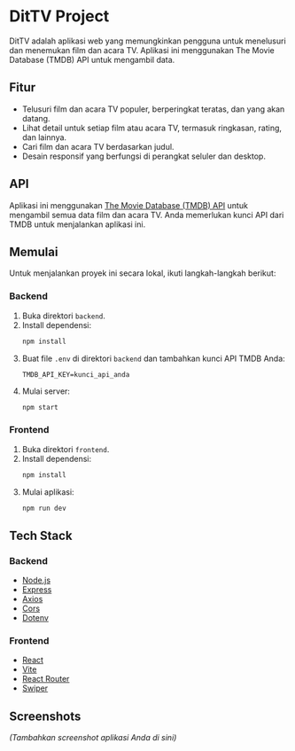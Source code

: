# DitTV Project

DitTV adalah aplikasi web yang memungkinkan pengguna untuk menelusuri dan menemukan film dan acara TV. Aplikasi ini menggunakan The Movie Database (TMDB) API untuk mengambil data.

## Fitur

-   Telusuri film dan acara TV populer, berperingkat teratas, dan yang akan datang.
-   Lihat detail untuk setiap film atau acara TV, termasuk ringkasan, rating, dan lainnya.
-   Cari film dan acara TV berdasarkan judul.
-   Desain responsif yang berfungsi di perangkat seluler dan desktop.

## API

Aplikasi ini menggunakan [The Movie Database (TMDB) API](https://www.themoviedb.org/documentation/api) untuk mengambil semua data film dan acara TV. Anda memerlukan kunci API dari TMDB untuk menjalankan aplikasi ini.

## Memulai

Untuk menjalankan proyek ini secara lokal, ikuti langkah-langkah berikut:

### Backend

1.  Buka direktori `backend`.
2.  Install dependensi:
    ```sh
    npm install
    ```
3.  Buat file `.env` di direktori `backend` dan tambahkan kunci API TMDB Anda:
    ```
    TMDB_API_KEY=kunci_api_anda
    ```
4.  Mulai server:
    ```sh
    npm start
    ```

### Frontend

1.  Buka direktori `frontend`.
2.  Install dependensi:
    ```sh
    npm install
    ```
3.  Mulai aplikasi:
    ```sh
    npm run dev
    ```

## Tech Stack

### Backend

-   [Node.js](https://nodejs.org/)
-   [Express](https://expressjs.com/)
-   [Axios](https://axios-http.com/)
-   [Cors](https://www.npmjs.com/package/cors)
-   [Dotenv](https://www.npmjs.com/package/dotenv)

### Frontend

-   [React](https://reactjs.org/)
-   [Vite](https://vitejs.dev/)
-   [React Router](https://reactrouter.com/)
-   [Swiper](https://swiperjs.com/)

## Screenshots

_(Tambahkan screenshot aplikasi Anda di sini)_
